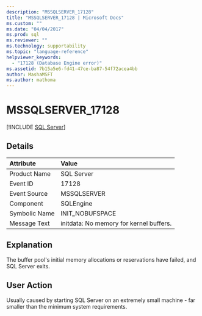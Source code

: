```yaml
---
description: "MSSQLSERVER_17128"
title: "MSSQLSERVER_17128 | Microsoft Docs"
ms.custom: ""
ms.date: "04/04/2017"
ms.prod: sql
ms.reviewer: ""
ms.technology: supportability
ms.topic: "language-reference"
helpviewer_keywords: 
  - "17128 (Database Engine error)"
ms.assetid: 7b15a5e6-fd41-47ce-ba87-54f72acea4bb
author: MashaMSFT
ms.author: mathoma
---
```

# MSSQLSERVER_17128
 [!INCLUDE [SQL Server](../../includes/applies-to-version/sqlserver.md)]
  
## Details  
  
| Attribute | Value |  
| :-------- | :---- |  
|Product Name|SQL Server|  
|Event ID|17128|  
|Event Source|MSSQLSERVER|  
|Component|SQLEngine|  
|Symbolic Name|INIT_NOBUFSPACE|  
|Message Text|initdata: No memory for kernel buffers.|  
  
## Explanation  
The buffer pool's initial memory allocations or reservations have failed, and SQL Server exits.  
  
## User Action  
Usually caused by starting SQL Server on an extremely small machine - far smaller than the minimum system requirements.  
  
